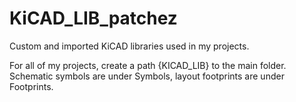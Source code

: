 # KiCAD_LIB_patchez
Custom and imported KiCAD libraries used in my projects.

For all of my projects, create a path {KICAD_LIB} to the main folder.
Schematic symbols are under Symbols, layout footprints are under Footprints.
